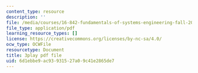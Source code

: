 ```yaml
---
content_type: resource
description: ''
file: /media/courses/16-842-fundamentals-of-systems-engineering-fall-2015/6d1ebbe9ac93931527a09c41e2865de7_dv8Dbyfcrd4.pdf
file_type: application/pdf
learning_resource_types: []
license: https://creativecommons.org/licenses/by-nc-sa/4.0/
ocw_type: OCWFile
resourcetype: Document
title: 3play pdf file
uid: 6d1ebbe9-ac93-9315-27a0-9c41e2865de7
---
```

